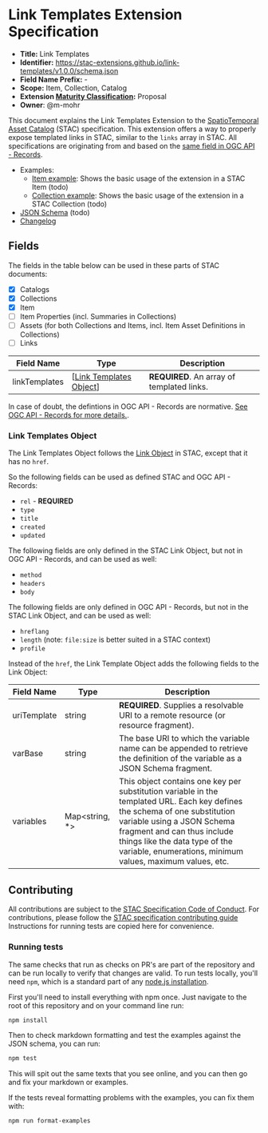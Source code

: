# Link Templates Extension Specification

- **Title:** Link Templates
- **Identifier:** <https://stac-extensions.github.io/link-templates/v1.0.0/schema.json>
- **Field Name Prefix:** -
- **Scope:** Item, Collection, Catalog
- **Extension [Maturity Classification](https://github.com/radiantearth/stac-spec/tree/master/extensions/README.md#extension-maturity):** Proposal
- **Owner**: @m-mohr

This document explains the Link Templates Extension to the [SpatioTemporal Asset Catalog](https://github.com/radiantearth/stac-spec) (STAC) specification.
This extension offers a way to properly expose templated links in STAC, similar to the `links` array in STAC.
All specifications are originating from and based on the
[same field in OGC API - Records](https://docs.ogc.org/DRAFTS/20-004r1.html#sc_templated_links_with_variables).

- Examples:
  - [Item example](examples/item.json): Shows the basic usage of the extension in a STAC Item (todo)
  - [Collection example](examples/collection.json): Shows the basic usage of the extension in a STAC Collection (todo)
- [JSON Schema](json-schema/schema.json) (todo)
- [Changelog](./CHANGELOG.md)

## Fields

The fields in the table below can be used in these parts of STAC documents:

- [x] Catalogs
- [x] Collections
- [x] Item
- [ ] Item Properties (incl. Summaries in Collections)
- [ ] Assets (for both Collections and Items, incl. Item Asset Definitions in Collections)
- [ ] Links

| Field Name    | Type                                              | Description                                |
| ------------- | ------------------------------------------------- | ------------------------------------------ |
| linkTemplates | \[[Link Templates Object](#link-templates-object)] | **REQUIRED**. An array of templated links. |

In case of doubt, the defintions in OGC API - Records are normative.
[See OGC API - Records for more details.](https://docs.ogc.org/DRAFTS/20-004r1.html#sc_templated_links_with_variables).

### Link Templates Object

The Link Templates Object follows the [Link Object](https://github.com/radiantearth/stac-spec/blob/master/commons/links.md#link-object) in STAC, except that it has no `href`.

So the following fields can be used as defined STAC and OGC API - Records:

- `rel` - **REQUIRED**
- `type`
- `title`
- `created`
- `updated`

The following fields are only defined in the STAC Link Object, but not in OGC API - Records, and can be used as well:

- `method`
- `headers`
- `body`

The following fields are only defined in OGC API - Records, but not in the STAC Link Object, and can be used as well:

- `hreflang`
- `length` (note: `file:size` is better suited in a STAC context)
- `profile`

Instead of the `href`, the Link Template Object adds the following fields to the Link Object:

| Field Name  | Type             | Description |
| ----------- | ---------------- | ----------- |
| uriTemplate | string           | **REQUIRED**. Supplies a resolvable URI to a remote resource (or resource fragment). |
| varBase     | string           | The base URI to which the variable name can be appended to retrieve the definition of the variable as a JSON Schema fragment. |
| variables   | Map\<string, \*> | This object contains one key per substitution variable in the templated URL.  Each key defines the schema of one substitution variable using a JSON Schema fragment and can thus include things like the data type of the variable, enumerations, minimum values, maximum values, etc. |

## Contributing

All contributions are subject to the
[STAC Specification Code of Conduct](https://github.com/radiantearth/stac-spec/blob/master/CODE_OF_CONDUCT.md).
For contributions, please follow the
[STAC specification contributing guide](https://github.com/radiantearth/stac-spec/blob/master/CONTRIBUTING.md) Instructions
for running tests are copied here for convenience.

### Running tests

The same checks that run as checks on PR's are part of the repository and can be run locally to verify that changes are valid.
To run tests locally, you'll need `npm`, which is a standard part of any [node.js installation](https://nodejs.org/en/download/).

First you'll need to install everything with npm once. Just navigate to the root of this repository and on
your command line run:

```bash
npm install
```

Then to check markdown formatting and test the examples against the JSON schema, you can run:

```bash
npm test
```

This will spit out the same texts that you see online, and you can then go and fix your markdown or examples.

If the tests reveal formatting problems with the examples, you can fix them with:

```bash
npm run format-examples
```
